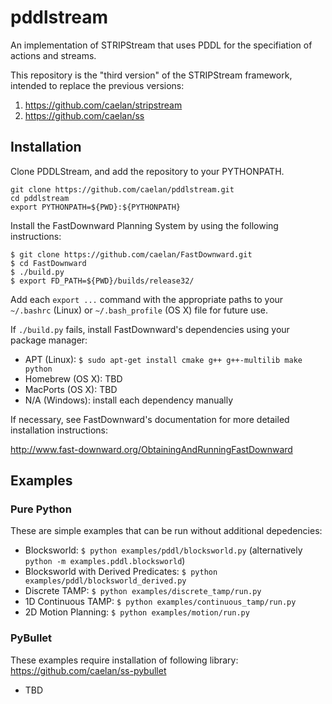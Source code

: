 # pddlstream

An implementation of STRIPStream that uses PDDL for the specifiation of actions and streams.

This repository is the "third version" of the STRIPStream framework, intended to replace the previous versions:

1) https://github.com/caelan/stripstream
2) https://github.com/caelan/ss

## Installation

Clone PDDLStream, and add the repository to your PYTHONPATH.
```
git clone https://github.com/caelan/pddlstream.git
cd pddlstream
export PYTHONPATH=${PWD}:${PYTHONPATH}
```

Install the FastDownward Planning System by using the following instructions:
```
$ git clone https://github.com/caelan/FastDownward.git
$ cd FastDownward
$ ./build.py
$ export FD_PATH=${PWD}/builds/release32/
```

Add each `export ...` command with the appropriate paths to your `~/.bashrc` (Linux) or `~/.bash_profile` (OS X) file for future use.

If `./build.py` fails, install FastDownward's dependencies using your package manager:
* APT (Linux): `$ sudo apt-get install cmake g++ g++-multilib make python`
* Homebrew (OS X): TBD
* MacPorts (OS X): TBD
* N/A (Windows): install each dependency manually

If necessary, see FastDownward's documentation for more detailed installation instructions:

http://www.fast-downward.org/ObtainingAndRunningFastDownward

## Examples

### Pure Python

These are simple examples that can be run without additional depedencies:
* Blocksworld: `$ python examples/pddl/blocksworld.py` (alternatively `python -m examples.pddl.blocksworld`)
* Blocksworld with Derived Predicates: `$ python examples/pddl/blocksworld_derived.py`
* Discrete TAMP: `$ python examples/discrete_tamp/run.py`
* 1D Continuous TAMP: `$ python examples/continuous_tamp/run.py`
* 2D Motion Planning: `$ python examples/motion/run.py`

### PyBullet

These examples require installation of following library:
https://github.com/caelan/ss-pybullet

* TBD

